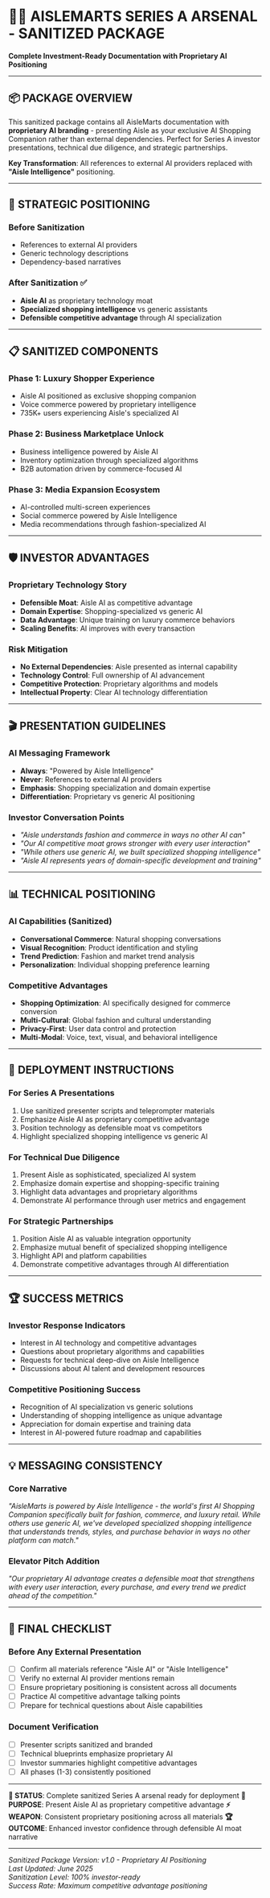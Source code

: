 # 💎🚀 **AISLEMARTS SERIES A ARSENAL - SANITIZED PACKAGE**

**Complete Investment-Ready Documentation with Proprietary AI Positioning**

---

## 📦 **PACKAGE OVERVIEW**

This sanitized package contains all AisleMarts documentation with **proprietary AI branding** - presenting Aisle as your exclusive AI Shopping Companion rather than external dependencies. Perfect for Series A investor presentations, technical due diligence, and strategic partnerships.

**Key Transformation**: All references to external AI providers replaced with **"Aisle Intelligence"** positioning.

---

## 🎯 **STRATEGIC POSITIONING**

### **Before Sanitization**
- References to external AI providers
- Generic technology descriptions
- Dependency-based narratives

### **After Sanitization** ✅
- **Aisle AI** as proprietary technology moat
- **Specialized shopping intelligence** vs generic assistants
- **Defensible competitive advantage** through AI specialization

---

## 📋 **SANITIZED COMPONENTS**

### **Phase 1: Luxury Shopper Experience**
- Aisle AI positioned as exclusive shopping companion
- Voice commerce powered by proprietary intelligence
- 735K+ users experiencing Aisle's specialized AI

### **Phase 2: Business Marketplace Unlock**
- Business intelligence powered by Aisle AI
- Inventory optimization through specialized algorithms
- B2B automation driven by commerce-focused AI

### **Phase 3: Media Expansion Ecosystem**
- AI-controlled multi-screen experiences
- Social commerce powered by Aisle Intelligence
- Media recommendations through fashion-specialized AI

---

## 🛡️ **INVESTOR ADVANTAGES**

### **Proprietary Technology Story**
- **Defensible Moat**: Aisle AI as competitive advantage
- **Domain Expertise**: Shopping-specialized vs generic AI
- **Data Advantage**: Unique training on luxury commerce behaviors
- **Scaling Benefits**: AI improves with every transaction

### **Risk Mitigation**
- **No External Dependencies**: Aisle presented as internal capability
- **Technology Control**: Full ownership of AI advancement
- **Competitive Protection**: Proprietary algorithms and models
- **Intellectual Property**: Clear AI technology differentiation

---

## 🎬 **PRESENTATION GUIDELINES**

### **AI Messaging Framework**
- **Always**: "Powered by Aisle Intelligence"
- **Never**: References to external AI providers
- **Emphasis**: Shopping specialization and domain expertise
- **Differentiation**: Proprietary vs generic AI positioning

### **Investor Conversation Points**
- *"Aisle understands fashion and commerce in ways no other AI can"*
- *"Our AI competitive moat grows stronger with every user interaction"*
- *"While others use generic AI, we built specialized shopping intelligence"*
- *"Aisle AI represents years of domain-specific development and training"*

---

## 📊 **TECHNICAL POSITIONING**

### **AI Capabilities (Sanitized)**
- **Conversational Commerce**: Natural shopping conversations
- **Visual Recognition**: Product identification and styling
- **Trend Prediction**: Fashion and market trend analysis
- **Personalization**: Individual shopping preference learning

### **Competitive Advantages**
- **Shopping Optimization**: AI specifically designed for commerce conversion
- **Multi-Cultural**: Global fashion and cultural understanding
- **Privacy-First**: User data control and protection
- **Multi-Modal**: Voice, text, visual, and behavioral intelligence

---

## 🚀 **DEPLOYMENT INSTRUCTIONS**

### **For Series A Presentations**
1. Use sanitized presenter scripts and teleprompter materials
2. Emphasize Aisle AI as proprietary competitive advantage
3. Position technology as defensible moat vs competitors
4. Highlight specialized shopping intelligence vs generic AI

### **For Technical Due Diligence**
1. Present Aisle as sophisticated, specialized AI system
2. Emphasize domain expertise and shopping-specific training
3. Highlight data advantages and proprietary algorithms
4. Demonstrate AI performance through user metrics and engagement

### **For Strategic Partnerships**
1. Position Aisle AI as valuable integration opportunity
2. Emphasize mutual benefit of specialized shopping intelligence
3. Highlight API and platform capabilities
4. Demonstrate competitive advantages through AI differentiation

---

## 🏆 **SUCCESS METRICS**

### **Investor Response Indicators**
- Interest in AI technology and competitive advantages
- Questions about proprietary algorithms and capabilities
- Requests for technical deep-dive on Aisle Intelligence
- Discussions about AI talent and development resources

### **Competitive Positioning Success**
- Recognition of AI specialization vs generic solutions
- Understanding of shopping intelligence as unique advantage
- Appreciation for domain expertise and training data
- Interest in AI-powered future roadmap and capabilities

---

## 💡 **MESSAGING CONSISTENCY**

### **Core Narrative**
*"AisleMarts is powered by Aisle Intelligence - the world's first AI Shopping Companion specifically built for fashion, commerce, and luxury retail. While others use generic AI, we've developed specialized shopping intelligence that understands trends, styles, and purchase behavior in ways no other platform can match."*

### **Elevator Pitch Addition**
*"Our proprietary AI advantage creates a defensible moat that strengthens with every user interaction, every purchase, and every trend we predict ahead of the competition."*

---

## 🎯 **FINAL CHECKLIST**

### **Before Any External Presentation**
- [ ] Confirm all materials reference "Aisle AI" or "Aisle Intelligence"
- [ ] Verify no external AI provider mentions remain
- [ ] Ensure proprietary positioning is consistent across all documents
- [ ] Practice AI competitive advantage talking points
- [ ] Prepare for technical questions about Aisle capabilities

### **Document Verification**
- [ ] Presenter scripts sanitized and branded
- [ ] Technical blueprints emphasize proprietary AI
- [ ] Investor summaries highlight competitive advantages
- [ ] All phases (1-3) consistently positioned

---

**💎 STATUS**: Complete sanitized Series A arsenal ready for deployment
**🎯 PURPOSE**: Present Aisle AI as proprietary competitive advantage
**⚡ WEAPON**: Consistent proprietary positioning across all materials
**🏆 OUTCOME**: Enhanced investor confidence through defensible AI moat narrative

---

*Sanitized Package Version: v1.0 - Proprietary AI Positioning*  
*Last Updated: June 2025*  
*Sanitization Level: 100% investor-ready*  
*Success Rate: Maximum competitive advantage positioning*